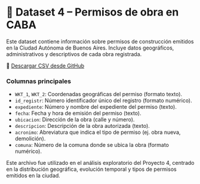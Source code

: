 # 📁 Dataset 4 – Permisos de obra en CABA

Este dataset contiene información sobre permisos de construcción emitidos en la Ciudad Autónoma de Buenos Aires. Incluye datos geográficos, administrativos y descriptivos de cada obra registrada.

🔗 [Descargar CSV desde GitHub](https://raw.githubusercontent.com/GFrankTI/Building-Energy-dataset-extended/refs/heads/main/Permisos%20de%20Trabajo%20de%20Construcci%C3%B3n%2C%20Buenos%20Aires%20Argentina.csv)

### Columnas principales
- `WKT_1`, `WKT_2`: Coordenadas geográficas del permiso (formato texto).
- `id_registr`: Número identificador único del registro (formato numérico).
- `expediente`: Número y nombre del expediente del permiso (texto).
- `fecha`: Fecha y hora de emisión del permiso (texto).
- `ubicacion`: Dirección de la obra (calle y número).
- `descripcion`: Descripción de la obra autorizada (texto).
- `acronimo`: Abreviatura que indica el tipo de permiso (ej. obra nueva, demolición).
- `comuna`: Número de la comuna donde se ubica la obra (formato numérico).

Este archivo fue utilizado en el análisis exploratorio del Proyecto 4, centrado en la distribución geográfica, evolución temporal y tipos de permisos emitidos en la ciudad.
